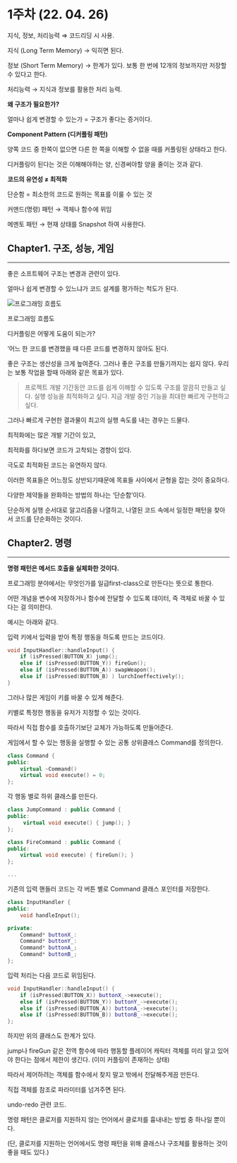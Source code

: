 # 1주차 (22. 04. 26)

지식, 정보, 처리능력 ⇒ 코드리딩 시 사용.

지식 (Long Term Memory) → 익히면 된다.

정보 (Short Term Memory) → 한계가 있다. 보통 한 번에 12개의 정보까지만 저장할 수 있다고 한다. 

처리능력 → 지식과 정보를 활용한 처리 능력.

**왜 구조가 필요한가?**

얼마나 쉽게 변경할 수 있는가 = 구조가 좋다는 증거이다.

**Component Pattern (디커플링 패턴)**

양쪽 코드 중 한쪽이 없으면 다른 한 쪽을 이해할 수 없을 때를 커플링된 상태라고 한다.

디커플링이 된다는 것은 이해해야하는 양, 신경써야할 양을 줄이는 것과 같다.

**코드의 유연성 ≠ 최적화**

단순함 = 최소한의 코드로 원하는 목표를 이룰 수 있는 것 

커맨드(명령) 패턴 → 객체나 함수에 위임

메멘토 패턴 → 현재 상태를 Snapshot 하여 사용한다.

## Chapter1. 구조, 성능, 게임

---

좋은 소프트웨어 구조는 변경과 관련이 있다.

얼마나 쉽게 변경할 수 있느냐가 코드 설계를 평가하는 척도가 된다.

![프로그래밍 흐름도](1%E1%84%8C%E1%85%AE%E1%84%8E%E1%85%A1%20(22%2004%2026)%203ee1b70b47e849caa2a2126ff6ded6b3/20220501_151650.jpg)

프로그래밍 흐름도

디커플링은 어떻게 도움이 되는가?

‘어느 한 코드를 변경했을 때 다른 코드를 변경하지 않아도 된다.

좋은 구조는 생산성을 크게 높여준다. 그러나 좋은 구조를 만들기까지는 쉽지 않다. 우리는 보통 작업을 할때 아래와 같은 목표가 있다.

> 프로젝트 개발 기간동안 코드를 쉽게 이해할 수 있도록 구조를 깔끔히 만들고 싶다.
실행 성능을 최적화하고 싶다.
지금 개발 중인 기능을 최대한 빠르게 구현하고 싶다.
> 

그러나 빠르게 구현한 결과물이 최고의 실행 속도를 내는 경우는 드물다.

최적화에는 많은 개발 기간이 있고,

최적화를 하다보면 코드가 고착되는 경향이 있다. 

극도로 최적화된 코드는 유연하지 않다.

이러한 목표들은 어느정도 상반되기때문에 목표들 사이에서 균형을 잡는 것이 중요하다.

다양한 제약들을 완화하는 방법의 하나는 ‘단순함’이다.

단순하게 실행 순서대로 알고리즘을 나열하고, 나열된 코드 속에서 일정한 패턴을 찾아서 코드를 단순화하는 것이다.

## Chapter2. 명령

---

**명령 패턴은 메서드 호출을 실체화한 것이다.**

프로그래밍 분야에서는 무엇인가를 일급first-class으로 만든다는 뜻으로 통한다.

어떤 개념을 변수에 저장하거나 함수에 전달할 수 있도록 데이터, 즉 객체로 바꿀 수 있다는 걸 의미한다.

예시는 아래와 같다.

입력 키에서 입력을 받아 특정 행동을 하도록 만드는 코드이다.

```cpp
void InputHandler::handleInput() {
	if (isPressed(BUTTON_X) jump();
	else if (isPressed(BUTTON_Y)) fireGun();
	else if (isPressed(BUTTON_A)) swapWeapon();
	else if (isPressed(BUTTON_B) ) lurchIneffectively();
}
```

그러나 많은 게임이 키를 바꿀 수 있게 해준다.

키별로 특정한 행동을 유저가 지정할 수 있는 것이다.

따라서 직접 함수를 호출하기보단 교체가 가능하도록 만들어준다.

게임에서 할 수 있는 행동을 실행할 수 있는 공통 상위클래스 Command를 정의한다.

```cpp
class Command {
public:
	virtual ~Command()
	virtual void execute() = 0;
};
```

각 행동 별로 하위 클래스를 만든다.

```cpp
class JumpCommand : public Command {
public:
	 virtual void execute() { jump(); }
};

class FireCommand : public Command {
public:
	virtual void execute) { fireGun(); }
};

...
```

기존의 입력 핸들러 코드는 각 버튼 별로 Command 클래스 포인터를 저장한다.

```cpp
class InputHandler {
public:
	void handleInput();

private:
	Command* buttonX_:
	Command* buttonY_:
	Command* buttonA_;
	Command* buttonB_;
};
```

입력 처리는 다음 코드로 위임된다.

```cpp
void InputHandler::handleInput() {
	if (isPressed(BUTTON_X)) buttonX_->execute();
	else if (isPressed(BUTTON_Y)) buttonY_->execute();
	else if (isPressed(BUTTON_A)) buttonA_->execute();
	else if (isPressed(BUTTON_B)) buttonB_->execute();
};
```

하지만 위의 클래스도 한계가 있다.

jump나 fireGun 같은 전역 함수에 따라 행동할 플레이어 캐릭터 객체를 미리 알고 있어야 한다는 점에서 제한이 생긴다. (이미 커플링이 존재하는 상태)

따라서 제어하려는 객체를 함수에서 찾지 말고 밖에서 전달해주게끔 만든다.

직접 객체를 참조로 파라미터를 넘겨주면 된다.

undo-redo 관련 코드.

명령 패턴은 클로저를 지원하지 않는 언어에서 클로저를 흉내내는 방법 중 하나일 뿐이다.

(단, 클로저를 지원하는 언어에서도 명령 패턴을 위해 클래스나 구조체를 활용하는 것이 좋을 때도 있다.)